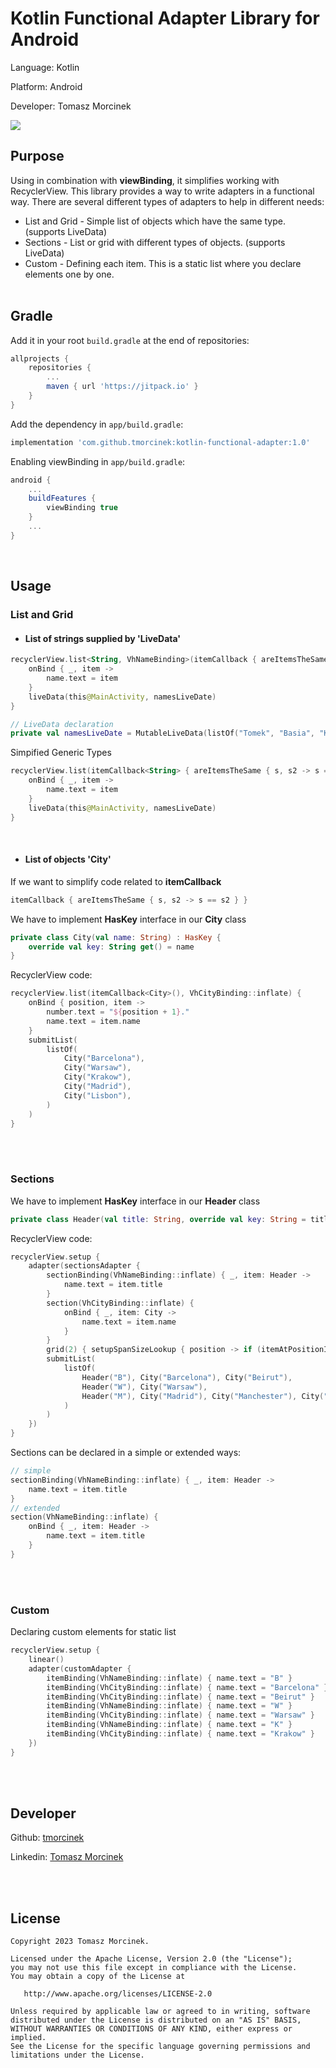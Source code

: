 # Kotlin Functional Adapter Library for Android

<p>Language:   Kotlin</p>
<p>Platform:   Android</p>
<p>Developer:  Tomasz Morcinek</p>

[![](https://jitpack.io/v/tmorcinek/kotlin-functional-adapter.svg)](https://jitpack.io/#tmorcinek/kotlin-functional-adapter)
<br>

## Purpose

Using in combination with **viewBinding**, it simplifies working with RecyclerView. This library provides a way to write adapters in a functional way. There are several different types of adapters to help in different needs:

- List and Grid - Simple list of objects which have the same type. (supports LiveData)
- Sections - List or grid with different types of objects. (supports LiveData)
- Custom - Defining each item. This is a static list where you declare elements one by one.
  <br><br>

## Gradle

Add it in your root `build.gradle` at the end of repositories:
```groovy
allprojects {
    repositories {
        ...
        maven { url 'https://jitpack.io' }
    }
}
```

Add the dependency in `app/build.gradle`:
```groovy
implementation 'com.github.tmorcinek:kotlin-functional-adapter:1.0'
```

Enabling viewBinding in `app/build.gradle`:
```groovy
android {
    ...
    buildFeatures {
        viewBinding true
    }
    ...
}
```

<br>

## Usage <br>

### List and Grid <br>

- #### List of strings supplied by 'LiveData'

```kotlin
recyclerView.list<String, VhNameBinding>(itemCallback { areItemsTheSame { s, s2 -> s == s2 } }, VhNameBinding::inflate) {
    onBind { _, item ->
        name.text = item
    }
    liveData(this@MainActivity, namesLiveDate)
}

// LiveData declaration
private val namesLiveDate = MutableLiveData(listOf("Tomek", "Basia", "Kamil", "Krzysiu", "Karolina", "Beata"))
```
Simpified Generic Types
```kotlin
recyclerView.list(itemCallback<String> { areItemsTheSame { s, s2 -> s == s2 } }, VhNameBinding::inflate) {
    onBind { _, item ->
        name.text = item
    }
    liveData(this@MainActivity, namesLiveDate)
}
```

<br>

- #### List of objects 'City'

If we want to simplify code related to **itemCallback**

```kotlin
itemCallback { areItemsTheSame { s, s2 -> s == s2 } }
```

We have to implement **HasKey** interface in our **City** class

```kotlin
private class City(val name: String) : HasKey {
    override val key: String get() = name
}
```

RecyclerView code:

```kotlin
recyclerView.list(itemCallback<City>(), VhCityBinding::inflate) {
    onBind { position, item ->
        number.text = "${position + 1}."
        name.text = item.name
    }
    submitList(
        listOf(
            City("Barcelona"),
            City("Warsaw"),
            City("Krakow"),
            City("Madrid"),
            City("Lisbon"),
        )
    )
}
```

<br><br>

### Sections <br>

We have to implement **HasKey** interface in our **Header** class

```kotlin
private class Header(val title: String, override val key: String = title) : HasKey
```

RecyclerView code:

```kotlin
recyclerView.setup {
    adapter(sectionsAdapter {
        sectionBinding(VhNameBinding::inflate) { _, item: Header ->
            name.text = item.title
        }
        section(VhCityBinding::inflate) {
            onBind { _, item: City ->
                name.text = item.name
            }
        }
        grid(2) { setupSpanSizeLookup { position -> if (itemAtPositionIsClass<Header>(position)) 2 else 1 } }
        submitList(
            listOf(
                Header("B"), City("Barcelona"), City("Beirut"),
                Header("W"), City("Warsaw"),
                Header("M"), City("Madrid"), City("Manchester"), City("Milan"), City("Moscow"),
            )
        )
    })
}
```

Sections can be declared in a simple or extended ways:

```kotlin
// simple
sectionBinding(VhNameBinding::inflate) { _, item: Header ->
    name.text = item.title
}
// extended
section(VhNameBinding::inflate) {
    onBind { _, item: Header ->
        name.text = item.title
    }
}
```

<br><br>

### Custom <br>

Declaring custom elements for static list

```kotlin
recyclerView.setup {
    linear()
    adapter(customAdapter {
        itemBinding(VhNameBinding::inflate) { name.text = "B" }
        itemBinding(VhCityBinding::inflate) { name.text = "Barcelona" }
        itemBinding(VhCityBinding::inflate) { name.text = "Beirut" }
        itemBinding(VhNameBinding::inflate) { name.text = "W" }
        itemBinding(VhCityBinding::inflate) { name.text = "Warsaw" }
        itemBinding(VhNameBinding::inflate) { name.text = "K" }
        itemBinding(VhCityBinding::inflate) { name.text = "Krakow" }
    })
}
```

<br><br>

## Developer

<p>Github:    <a href="https://github.com/tmorcinek">tmorcinek</a></p>
<p>Linkedin:  <a href="https://www.linkedin.com/in/tmorcinek/">Tomasz Morcinek</a></p> 
<br><br>

## License

    Copyright 2023 Tomasz Morcinek.

    Licensed under the Apache License, Version 2.0 (the "License");
    you may not use this file except in compliance with the License.
    You may obtain a copy of the License at

       http://www.apache.org/licenses/LICENSE-2.0

    Unless required by applicable law or agreed to in writing, software
    distributed under the License is distributed on an "AS IS" BASIS,
    WITHOUT WARRANTIES OR CONDITIONS OF ANY KIND, either express or implied.
    See the License for the specific language governing permissions and
    limitations under the License.
